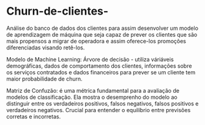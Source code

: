 # Churn-de-clientes-
Análise do banco de dados dos clientes para assim desenvolver um modelo de aprendizagem de máquina que seja capaz de prever os clientes que são mais propensos a migrar de operadora e assim oferece-los promoções diferenciadas visando retê-los.

Modelo de Machine Learning: 
  Árvore de decisão - utiliza váriáveis demográficas, dados de comportamento dos clientes, informações sobre os serviços contratados e dados financeiros para prever se um cliente tem maior probabilidade de churn.

Matriz de Confuzão: é uma métrica fundamental para a avaliação de modelos de classificação. Ela mostra o desemprenho do modelo ao distinguir entre os verdadeiros positivos, falsos negativos, falsos positivos e verdadeiros negativos. Crucial para entender o equilíbrio entre previsões corretas e incorretas.
